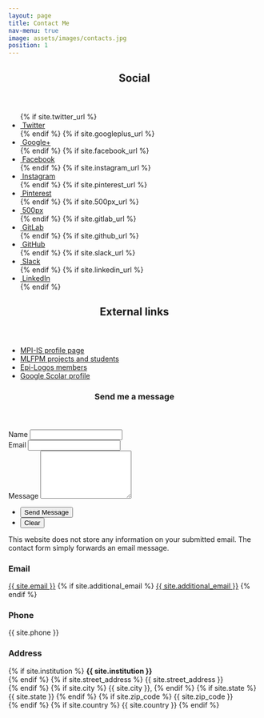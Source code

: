 ```yaml
---
layout: page
title: Contact Me
nav-menu: true
image: assets/images/contacts.jpg
position: 1
---
```


<!-- Main -->
<div id="main" class="alt">

<!-- One -->
<section id="social">
	<div class="inner">
		<div class="row">
			<div class="6u 12u$(small)">
				<header class="major">
					<h1>Social</h1>
				</header>
				<ul class="social_custom">
					{% if site.twitter_url %}
					<li><a href="{{ site.twitter_url }}" class="icon alt fa-twitter" target="_blank"><span >	&nbsp;Twitter</span></a> </li>
					{% endif %}
					{% if site.googleplus_url %}
					<li><a href="{{ site.googleplus_url }}" class="icon alt fa-google-plus" target="_blank"><span >	&nbsp;Google+</span></a></li>
					{% endif %}
					{% if site.facebook_url %}
					<li><a href="{{ site.facebook_url }}" class="icon alt fa-facebook" target="_blank"><span >	&nbsp;Facebook</span></a></li>
					{% endif %}
					{% if site.instagram_url %}
					<li><a href="{{ site.instagram_url }}" class="icon alt fa-instagram" target="_blank"><span >	&nbsp;Instagram</span></a></li>
					{% endif %}
					{% if site.pinterest_url %}
					<li><a href="{{ site.pinterest_url }}" class="icon alt fa-pinterest" target="_blank"><span >	&nbsp;Pinterest</span></a></li>
					{% endif %}
					{% if site.500px_url %}
					<li><a href="{{ site.500px_url }}" class="icon alt fa-500px" target="_blank"><span >	&nbsp;500px</span></a></li>
					{% endif %}
					{% if site.gitlab_url %}
					<li><a href="{{ site.gitlab_url }}" class="icon alt fa-gitlab" target="_blank"><span >	&nbsp;GitLab</span></a></li>
					{% endif %}
					{% if site.github_url %}
					<li><a href="{{ site.github_url }}" class="icon alt fa-github" target="_blank"><span >	&nbsp;GitHub</span></a></li>
					{% endif %}
					{% if site.slack_url %}
					<li><a href="{{ site.slack_url }}" class="icon alt fa-slack" target="_blank"><span >	&nbsp;Slack</span></a></li>
					{% endif %}
					{% if site.linkedin_url %}
					<li><a href="{{ site.linkedin_url }}" class="icon alt fa-linkedin" target="_blank"><span >	&nbsp;LinkedIn</span></a></li>
					{% endif %}
				</ul>
			</div>	
			<div class="6u 12u$(small)">
				<header class="major">
					<h1>External links</h1>
				</header>
				<ul>
					<li><a href="https://ei.is.tuebingen.mpg.de/person/gvisona" target="_blank">MPI-IS profile page</a></li>
					<li><a href="https://mlfpm.eu/projects-and-students/" target="_blank">MLFPM projects and students</a></li>
					<li><a href="https://epi-logos.com/people/" target="_blank">Epi-Logos members</a></li>
					<li><a href="https://scholar.google.com/citations?user=rKTQxfkAAAAJ" target="_blank">Google Scolar profile</a></li>
				</ul>
			</div>	
		</div>
    </div>
</section>


<!-- Contact -->
<section id="contact">
	<div class="inner">
		<section>	
		<header class="major">
			<h1>Send me a message</h1>
		</header>
			<form action="https://formspree.io/{{ site.email }}" method="POST">
				<div class="field half first">
					<label for="name">Name</label>
					<input type="text" name="name" id="name" />
				</div>
				<div class="field half">
					<label for="email">Email</label>
					<input type="text" name="_replyto" id="email" />
				</div>
				<div class="field">
					<label for="message">Message</label>
					<textarea name="message" id="message" rows="6"></textarea>
				</div>
				<ul class="actions">
					<li><input type="submit" value="Send Message" class="special" /></li>
					<li><input type="reset" value="Clear" /></li>
				</ul>
			</form>
			<p>This website does not store any information on your submitted email. The contact form simply forwards an email message.</p>
		</section>
		<section class="split">
			<section>
				<div class="contact-method">
					<span class="icon alt fa-envelope"></span>
					<h3>Email</h3>
					<a href="mailto:{{ site.email }}">{{ site.email }}</a>
					{% if site.additional_email %}
						<a href="mailto:{{ site.additional_email }}">{{ site.additional_email }}</a>
					{% endif %}
				</div>
			</section>
			<section>
				<div class="contact-method">
					<span class="icon alt fa-phone"></span>
					<h3>Phone</h3>
					<span>{{ site.phone }}</span>
				</div>
			</section>
			<section>
				<div class="contact-method">
					<span class="icon alt fa-building"></span>
					<h3>Address</h3>
					<span>
					{% if site.institution %}
					    <b>{{ site.institution }}</b><br />
					{% endif %}
					{% if site.street_address %}
					    {{ site.street_address }}<br />
					{% endif %}
					{% if site.city %}
					    {{ site.city }},
					{% endif %}
					{% if site.state %}
					    {{ site.state }} 
					{% endif %}
					{% if site.zip_code %}
					    {{ site.zip_code }}<br />
					{% endif %}
					{% if site.country %}
					    {{ site.country }}
					{% endif %}
					</span>
				</div>
			</section>
		</section>
	</div>
</section>



</div>

